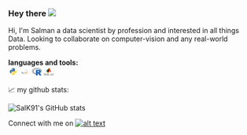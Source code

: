 
### Hey there <img src="https://media.giphy.com/media/hvRJCLFzcasrR4ia7z/giphy.gif" width="25px">

Hi, I'm Salman a data scientist by profession and interested in all things Data. 
Looking to collaborate on computer-vision and any real-world problems. 

**languages and tools:**  
<code><img height="20" src="https://raw.githubusercontent.com/github/explore/80688e429a7d4ef2fca1e82350fe8e3517d3494d/topics/python/python.png"></code>
<code><img height="20" src="https://raw.githubusercontent.com/github/explore/80688e429a7d4ef2fca1e82350fe8e3517d3494d/topics/mysql/mysql.png"></code>
<code><img height="20" src="https://raw.githubusercontent.com/github/explore/80688e429a7d4ef2fca1e82350fe8e3517d3494d/topics/r/r.png"></code>
<code><img height="20" src="https://raw.githubusercontent.com/github/explore/80688e429a7d4ef2fca1e82350fe8e3517d3494d/topics/matlab/matlab.png"></code>


📈 my github stats:

![SalK91's GitHub stats](https://github-readme-stats.vercel.app/api?username=salk91&theme=synthwave&show_icons=true&count_private=true "Salman’s GitHub Stats")



Connect with me on <a href="https://www.linkedin.com/in/salmansaeedkhan/"> ![alt text](https://img.shields.io/badge/-LinkedIn-0e76a8?style=plastic&logo=linkedIn)</a>

